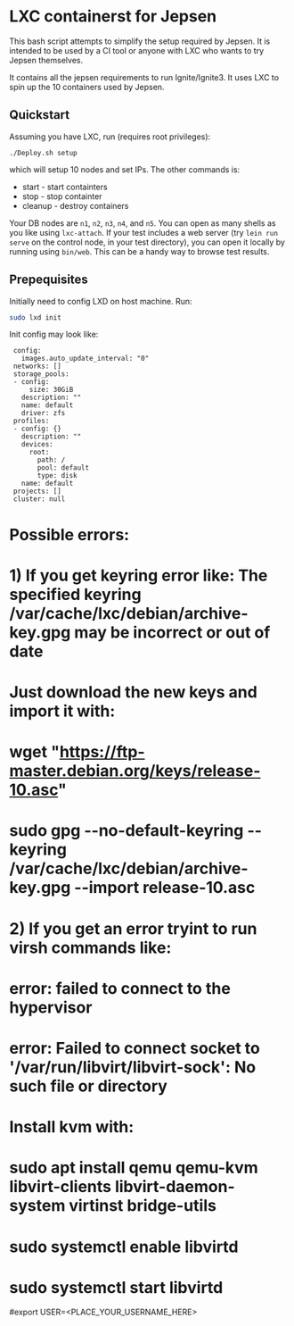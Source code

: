 # LXC containerst for Jepsen

This bash script attempts to simplify the setup required by Jepsen.
It is intended to be used by a CI tool or anyone with LXC who wants to try Jepsen themselves.

It contains all the jepsen requirements to run Ignite/Ignite3. It uses LXC to spin up the 10 containers used
by Jepsen. 

## Quickstart

Assuming you have LXC, run (requires root privileges):

```
./Deploy.sh setup
```

which will setup 10 nodes and set IPs.
The other commands is:
* start - start containters
* stop - stop containter
* cleanup - destroy containers

Your DB nodes are `n1`, `n2`, `n3`, `n4`, and `n5`. You can open as many shells
as you like using `lxc-attach`. If your test includes a web server (try `lein
run serve` on the control node, in your test directory), you can open it
locally by running using `bin/web`. This can be a handy way to browse test
results.

## Prepequisites

Initially need to config LXD on host machine. Run:
 ```bash
 sudo lxd init
 ```
 Init config may look like:

```text
 config:
   images.auto_update_interval: "0"
 networks: []
 storage_pools:
 - config:
     size: 30GiB
   description: ""
   name: default
   driver: zfs
 profiles:
 - config: {}
   description: ""
   devices:
     root:
       path: /
       pool: default
       type: disk
   name: default
 projects: []
 cluster: null
```

# Possible errors:

# 1) If you get keyring error like: The specified keyring /var/cache/lxc/debian/archive-key.gpg may be incorrect or out of date
# Just download the new keys and import it with:
#
# wget "https://ftp-master.debian.org/keys/release-10.asc"
# sudo gpg --no-default-keyring --keyring /var/cache/lxc/debian/archive-key.gpg --import release-10.asc

# 2) If you get an error tryint to run virsh commands like:
# error: failed to connect to the hypervisor
# error: Failed to connect socket to '/var/run/libvirt/libvirt-sock': No such file or directory
#
# Install kvm with:
# sudo apt install qemu qemu-kvm libvirt-clients libvirt-daemon-system virtinst bridge-utils
# sudo systemctl enable libvirtd
# sudo systemctl start libvirtd

#export USER=<PLACE_YOUR_USERNAME_HERE>
